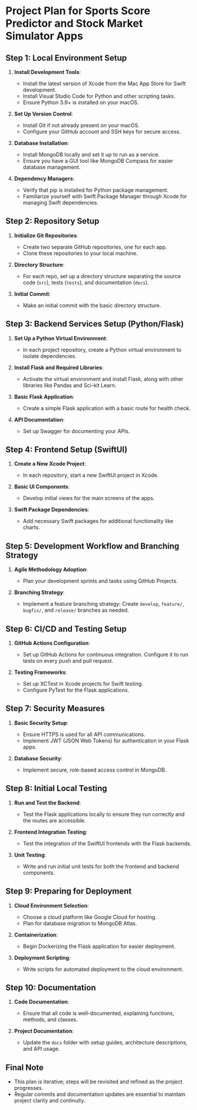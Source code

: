 # Project Plan for Sports Score Predictor and Stock Market Simulator Apps

## Step 1: Local Environment Setup

1. **Install Development Tools**:
   - Install the latest version of Xcode from the Mac App Store for Swift development.
   - Install Visual Studio Code for Python and other scripting tasks.
   - Ensure Python 3.9+ is installed on your macOS.

2. **Set Up Version Control**:
   - Install Git if not already present on your macOS.
   - Configure your GitHub account and SSH keys for secure access.

3. **Database Installation**:
   - Install MongoDB locally and set it up to run as a service.
   - Ensure you have a GUI tool like MongoDB Compass for easier database management.

4. **Dependency Managers**:
   - Verify that pip is installed for Python package management.
   - Familiarize yourself with Swift Package Manager through Xcode for managing Swift dependencies.

## Step 2: Repository Setup

1. **Initialize Git Repositories**:
   - Create two separate GitHub repositories, one for each app.
   - Clone these repositories to your local machine.

2. **Directory Structure**:
   - For each repo, set up a directory structure separating the source code (`src`), tests (`tests`), and documentation (`docs`).

3. **Initial Commit**:
   - Make an initial commit with the basic directory structure.

## Step 3: Backend Services Setup (Python/Flask)

1. **Set Up a Python Virtual Environment**:
   - In each project repository, create a Python virtual environment to isolate dependencies.

2. **Install Flask and Required Libraries**:
   - Activate the virtual environment and install Flask, along with other libraries like Pandas and Sci-kit Learn.

3. **Basic Flask Application**:
   - Create a simple Flask application with a basic route for health check.

4. **API Documentation**:
   - Set up Swagger for documenting your APIs.

## Step 4: Frontend Setup (SwiftUI)

1. **Create a New Xcode Project**:
   - In each repository, start a new SwiftUI project in Xcode.

2. **Basic UI Components**:
   - Develop initial views for the main screens of the apps.

3. **Swift Package Dependencies**:
   - Add necessary Swift packages for additional functionality like charts.

## Step 5: Development Workflow and Branching Strategy

1. **Agile Methodology Adoption**:
   - Plan your development sprints and tasks using GitHub Projects.

2. **Branching Strategy**:
   - Implement a feature branching strategy: Create `develop`, `feature/`, `bugfix/`, and `release/` branches as needed.

## Step 6: CI/CD and Testing Setup

1. **GitHub Actions Configuration**:
   - Set up GitHub Actions for continuous integration. Configure it to run tests on every push and pull request.

2. **Testing Frameworks**:
   - Set up XCTest in Xcode projects for Swift testing.
   - Configure PyTest for the Flask applications.

## Step 7: Security Measures

1. **Basic Security Setup**:
   - Ensure HTTPS is used for all API communications.
   - Implement JWT (JSON Web Tokens) for authentication in your Flask apps.

2. **Database Security**:
   - Implement secure, role-based access control in MongoDB.

## Step 8: Initial Local Testing

1. **Run and Test the Backend**:
   - Test the Flask applications locally to ensure they run correctly and the routes are accessible.

2. **Frontend Integration Testing**:
   - Test the integration of the SwiftUI frontends with the Flask backends.

3. **Unit Testing**:
   - Write and run initial unit tests for both the frontend and backend components.

## Step 9: Preparing for Deployment

1. **Cloud Environment Selection**:
   - Choose a cloud platform like Google Cloud for hosting.
   - Plan for database migration to MongoDB Atlas.

2. **Containerization**:
   - Begin Dockerizing the Flask application for easier deployment.

3. **Deployment Scripting**:
   - Write scripts for automated deployment to the cloud environment.

## Step 10: Documentation

1. **Code Documentation**:
   - Ensure that all code is well-documented, explaining functions, methods, and classes.

2. **Project Documentation**:
   - Update the `docs` folder with setup guides, architecture descriptions, and API usage.

## Final Note
- This plan is iterative; steps will be revisited and refined as the project progresses.
- Regular commits and documentation updates are essential to maintain project clarity and continuity.
